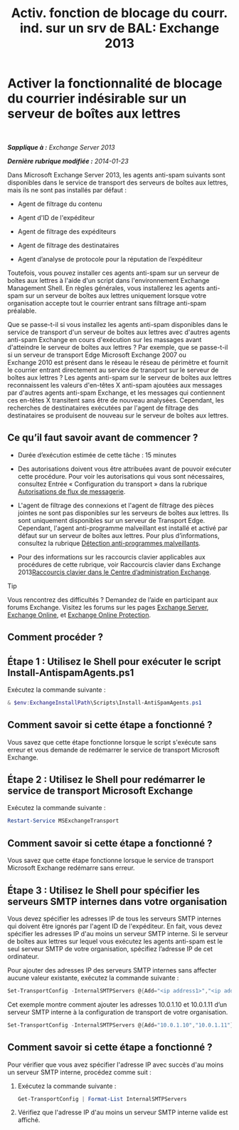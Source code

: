 ﻿---
title: 'Activ. fonction de blocage du courr. ind. sur un srv de BAL: Exchange 2013'
TOCTitle: Activer la fonctionnalité de blocage du courrier indésirable sur un serveur de boîtes aux lettres
ms:assetid: 59d22c5e-64bc-4879-8ad1-364862b6ba11
ms:mtpsurl: https://technet.microsoft.com/fr-fr/library/Bb201691(v=EXCHG.150)
ms:contentKeyID: 50478151
ms.date: 04/24/2018
mtps_version: v=EXCHG.150
ms.translationtype: HT
---

# Activer la fonctionnalité de blocage du courrier indésirable sur un serveur de boîtes aux lettres

 

_**Sapplique à :** Exchange Server 2013_

_**Dernière rubrique modifiée :** 2014-01-23_

Dans Microsoft Exchange Server 2013, les agents anti-spam suivants sont disponibles dans le service de transport des serveurs de boîtes aux lettres, mais ils ne sont pas installés par défaut :

  - Agent de filtrage du contenu

  - Agent d'ID de l'expéditeur

  - Agent de filtrage des expéditeurs

  - Agent de filtrage des destinataires

  - Agent d’analyse de protocole pour la réputation de l’expéditeur

Toutefois, vous pouvez installer ces agents anti-spam sur un serveur de boîtes aux lettres à l'aide d'un script dans l'environnement Exchange Management Shell. En règles générales, vous installerez les agents anti-spam sur un serveur de boîtes aux lettres uniquement lorsque votre organisation accepte tout le courrier entrant sans filtrage anti-spam préalable.

Que se passe-t-il si vous installez les agents anti-spam disponibles dans le service de transport d'un serveur de boîtes aux lettres avec d'autres agents anti-spam Exchange en cours d'exécution sur les massages avant d'atteindre le serveur de boîtes aux lettres ? Par exemple, que se passe-t-il si un serveur de transport Edge Microsoft Exchange 2007 ou Exchange 2010 est présent dans le réseau le réseau de périmètre et fournit le courrier entrant directement au service de transport sur le serveur de boîtes aux lettres ? Les agents anti-spam sur le serveur de boîtes aux lettres reconnaissent les valeurs d'en-têtes X anti-spam ajoutées aux messages par d'autres agents anti-spam Exchange, et les messages qui contiennent ces en-têtes X transitent sans être de nouveau analysées. Cependant, les recherches de destinataires exécutées par l'agent de filtrage des destinataires se produisent de nouveau sur le serveur de boîtes aux lettres.

## Ce qu’il faut savoir avant de commencer ?

  - Durée d’exécution estimée de cette tâche : 15 minutes

  - Des autorisations doivent vous être attribuées avant de pouvoir exécuter cette procédure. Pour voir les autorisations qui vous sont nécessaires, consultez Entrée « Configuration du transport » dans la rubrique [Autorisations de flux de messagerie](mail-flow-permissions-exchange-2013-help.md).

  - L'agent de filtrage des connexions et l'agent de filtrage des pièces jointes ne sont pas disponibles sur les serveurs de boîtes aux lettres. Ils sont uniquement disponibles sur un serveur de Transport Edge. Cependant, l'agent anti-programme malveillant est installé et activé par défaut sur un serveur de boîtes aux lettres. Pour plus d’informations, consultez la rubrique [Détection anti-programmes malveillants](anti-malware-protection-exchange-2013-help.md).

  - Pour des informations sur les raccourcis clavier applicables aux procédures de cette rubrique, voir Raccourcis clavier dans Exchange 2013[Raccourcis clavier dans le Centre d’administration Exchange](keyboard-shortcuts-in-the-exchange-admin-center-exchange-online-protection-help.md).

> [!TIP]
> Vous rencontrez des difficultés ? Demandez de l’aide en participant aux forums Exchange. Visitez les forums sur les pages <a href="https://go.microsoft.com/fwlink/p/?linkid=60612">Exchange Server</a>, <a href="https://go.microsoft.com/fwlink/p/?linkid=267542">Exchange Online</a>, et <a href="https://go.microsoft.com/fwlink/p/?linkid=285351">Exchange Online Protection</a>.


## Comment procéder ?

## Étape 1 : Utilisez le Shell pour exécuter le script Install-AntispamAgents.ps1

Exécutez la commande suivante :

```powershell
& $env:ExchangeInstallPath\Scripts\Install-AntiSpamAgents.ps1
```

## Comment savoir si cette étape a fonctionné ?

Vous savez que cette étape fonctionne lorsque le script s'exécute sans erreur et vous demande de redémarrer le service de transport Microsoft Exchange.

## Étape 2 : Utilisez le Shell pour redémarrer le service de transport Microsoft Exchange

Exécutez la commande suivante :

```powershell
Restart-Service MSExchangeTransport
```

## Comment savoir si cette étape a fonctionné ?

Vous savez que cette étape fonctionne lorsque le service de transport Microsoft Exchange redémarre sans erreur.

## Étape 3 : Utilisez le Shell pour spécifier les serveurs SMTP internes dans votre organisation

Vous devez spécifier les adresses IP de tous les serveurs SMTP internes qui doivent être ignorés par l'agent ID de l'expéditeur. En fait, vous devez spécifier les adresses IP d'au moins un serveur SMTP interne. Si le serveur de boîtes aux lettres sur lequel vous exécutez les agents anti-spam est le seul serveur SMTP de votre organisation, spécifiez l’adresse IP de cet ordinateur.

Pour ajouter des adresses IP des serveurs SMTP internes sans affecter aucune valeur existante, exécutez la commande suivante :

```powershell
Set-TransportConfig -InternalSMTPServers @{Add="<ip address1>","<ip address2>"...}
```

Cet exemple montre comment ajouter les adresses 10.0.1.10 et 10.0.1.11 d’un serveur SMTP interne à la configuration de transport de votre organisation.

```powershell
Set-TransportConfig -InternalSMTPServers @{Add="10.0.1.10","10.0.1.11"}
```

## Comment savoir si cette étape a fonctionné ?

Pour vérifier que vous avez spécifier l'adresse IP avec succès d'au moins un serveur SMTP interne, procédez comme suit :

1.  Exécutez la commande suivante :
    
    ```powershell
    Get-TransportConfig | Format-List InternalSMTPServers
    ```

2.  Vérifiez que l'adresse IP d'au moins un serveur SMTP interne valide est affiché.

